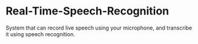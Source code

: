 # Real-Time-Speech-Recognition
System that can record live speech using your microphone, and transcribe it using speech recognition.
